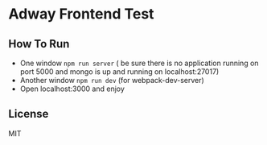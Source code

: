 # Adway Frontend Test

## How To Run

- One window `npm run server` ( be sure there is no application running on port 5000 and 
mongo is up and running on localhost:27017)
- Another window `npm run dev` (for webpack-dev-server)
- Open localhost:3000 and enjoy

## License

MIT

